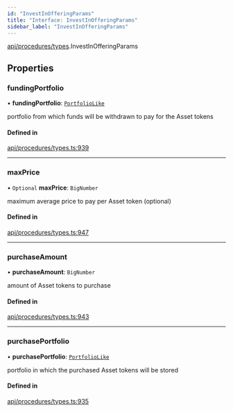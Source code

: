 ```yaml
---
id: "InvestInOfferingParams"
title: "Interface: InvestInOfferingParams"
sidebar_label: "InvestInOfferingParams"
---
```


[api/procedures/types](../../../../../modules/API/Procedures/Types/Types.md).InvestInOfferingParams

## Properties

### fundingPortfolio

• **fundingPortfolio**: [`PortfolioLike`](../../../../../modules/Types/Types.md#portfoliolike)

portfolio from which funds will be withdrawn to pay for the Asset tokens

#### Defined in

[api/procedures/types.ts:939](https://github.com/PolymeshAssociation/polymesh-sdk/blob/95e180d28/src/api/procedures/types.ts#L939)

___

### maxPrice

• `Optional` **maxPrice**: `BigNumber`

maximum average price to pay per Asset token (optional)

#### Defined in

[api/procedures/types.ts:947](https://github.com/PolymeshAssociation/polymesh-sdk/blob/95e180d28/src/api/procedures/types.ts#L947)

___

### purchaseAmount

• **purchaseAmount**: `BigNumber`

amount of Asset tokens to purchase

#### Defined in

[api/procedures/types.ts:943](https://github.com/PolymeshAssociation/polymesh-sdk/blob/95e180d28/src/api/procedures/types.ts#L943)

___

### purchasePortfolio

• **purchasePortfolio**: [`PortfolioLike`](../../../../../modules/Types/Types.md#portfoliolike)

portfolio in which the purchased Asset tokens will be stored

#### Defined in

[api/procedures/types.ts:935](https://github.com/PolymeshAssociation/polymesh-sdk/blob/95e180d28/src/api/procedures/types.ts#L935)
